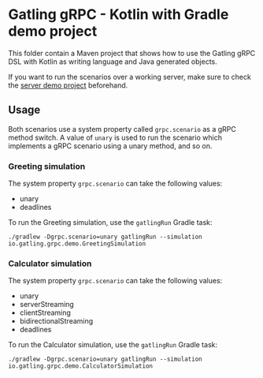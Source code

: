 # Gatling gRPC - Kotlin with Gradle demo project

This folder contain a Maven project that shows how to use the Gatling gRPC DSL with Kotlin as writing language and Java
generated objects.

If you want to run the scenarios over a working server, make sure to check the [server demo project](../../server)
beforehand.

## Usage

Both scenarios use a system property called `grpc.scenario` as a gRPC method switch. A value of `unary` is used to run
the scenario which implements a gRPC scenario using a unary method, and so on.

### Greeting simulation

The system property `grpc.scenario` can take the following values:

- unary
- deadlines

To run the Greeting simulation, use the `gatlingRun` Gradle task:

```console
./gradlew -Dgrpc.scenario=unary gatlingRun --simulation io.gatling.grpc.demo.GreetingSimulation
```

### Calculator simulation

The system property `grpc.scenario` can take the following values:

- unary
- serverStreaming
- clientStreaming
- bidirectionalStreaming
- deadlines

To run the Calculator simulation, use the `gatlingRun` Gradle task:

```console
./gradlew -Dgrpc.scenario=unary gatlingRun --simulation io.gatling.grpc.demo.CalculatorSimulation
```
